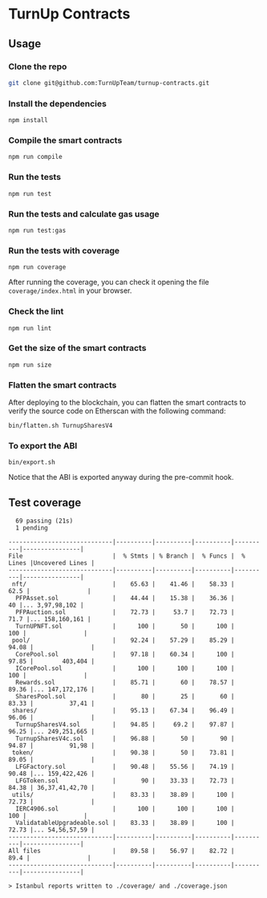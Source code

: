 # TurnUp Contracts

## Usage

### Clone the repo

```bash
git clone git@github.com:TurnUpTeam/turnup-contracts.git
```

### Install the dependencies

```
npm install
```

### Compile the smart contracts

```
npm run compile
```

### Run the tests

```
npm run test
```

### Run the tests and calculate gas usage

```
npm run test:gas
```

### Run the tests with coverage

```
npm run coverage
```

After running the coverage, you can check it opening the file `coverage/index.html` in your browser.

### Check the lint

```
npm run lint
```

### Get the size of the smart contracts

```
npm run size
```

### Flatten the smart contracts

After deploying to the blockchain, you can flatten the smart contracts to verify the source code on Etherscan with the following command:

```
bin/flatten.sh TurnupSharesV4
```

### To export the ABI

```
bin/export.sh
```

Notice that the ABI is exported anyway during the pre-commit hook.

## Test coverage

```
  69 passing (21s)
  1 pending

-----------------------------|----------|----------|----------|----------|----------------|
File                         |  % Stmts | % Branch |  % Funcs |  % Lines |Uncovered Lines |
-----------------------------|----------|----------|----------|----------|----------------|
 nft/                        |    65.63 |    41.46 |    58.33 |     62.5 |                |
  PFPAsset.sol               |    44.44 |    15.38 |    36.36 |       40 |... 3,97,98,102 |
  PFPAuction.sol             |    72.73 |     53.7 |    72.73 |     71.7 |... 158,160,161 |
  TurnUPNFT.sol              |      100 |       50 |      100 |      100 |                |
 pool/                       |    92.24 |    57.29 |    85.29 |    94.08 |                |
  CorePool.sol               |    97.18 |    60.34 |      100 |    97.85 |        403,404 |
  ICorePool.sol              |      100 |      100 |      100 |      100 |                |
  Rewards.sol                |    85.71 |       60 |    78.57 |    89.36 |... 147,172,176 |
  SharesPool.sol             |       80 |       25 |       60 |    83.33 |          37,41 |
 shares/                     |    95.13 |    67.34 |    96.49 |    96.06 |                |
  TurnupSharesV4.sol         |    94.85 |     69.2 |    97.87 |    96.25 |... 249,251,665 |
  TurnupSharesV4c.sol        |    96.88 |       50 |       90 |    94.87 |          91,98 |
 token/                      |    90.38 |       50 |    73.81 |    89.05 |                |
  LFGFactory.sol             |    90.48 |    55.56 |    74.19 |    90.48 |... 159,422,426 |
  LFGToken.sol               |       90 |    33.33 |    72.73 |    84.38 | 36,37,41,42,70 |
 utils/                      |    83.33 |    38.89 |      100 |    72.73 |                |
  IERC4906.sol               |      100 |      100 |      100 |      100 |                |
  ValidatableUpgradeable.sol |    83.33 |    38.89 |      100 |    72.73 |... 54,56,57,59 |
-----------------------------|----------|----------|----------|----------|----------------|
All files                    |    89.58 |    56.97 |    82.72 |     89.4 |                |
-----------------------------|----------|----------|----------|----------|----------------|

> Istanbul reports written to ./coverage/ and ./coverage.json

```
